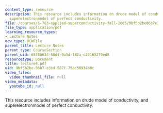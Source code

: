 ```yaml
---
content_type: resource
description: This resource includes information on drude model of conductivity, and
  superelectronmodel of perfect conductivity.
file: /courses/6-763-applied-superconductivity-fall-2005/9bf5b2be06b7e3bd987f75ec50934b0c_lecture4.pdf
file_type: application/pdf
learning_resource_types:
- Lecture Notes
ocw_type: OCWFile
parent_title: Lecture Notes
parent_type: CourseSection
parent_uid: 6578b634-68d1-9a5d-182a-c23165270ed8
resourcetype: Document
title: lecture4.pdf
uid: 9bf5b2be-06b7-e3bd-987f-75ec50934b0c
video_files:
  video_thumbnail_file: null
video_metadata:
  youtube_id: null
---
```

This resource includes information on drude model of conductivity, and superelectronmodel of perfect conductivity.

